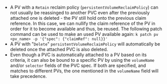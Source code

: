 - A PV with a `Retain` reclaim policy (`persistentVolumeReclaimPolicy`) can not usually be reassinged to another PVC even after the previously attached one is deleted - the PV still hold onto the previous claim reference. In this case, we can nullify the claim reference of the PV in order for it to become available and thus, be reused. The following patch command can be used to make an used PV available again:
```k patch pv <pv_name> -p '{"spec": {"claimRef": null}}'```
- A PV with "`Delete`" `persistentVolumeReclaimPolicy` will automatically be deleted once the attached PVC is also deleted.
- Even though a PVC is automatically attached to a PV based on its criteria, it can also be bound to a specific PV by using the `volumeName` and/or `selector` fields of the PVC spec. If both are specified, and matches to different PVs, the one mentioned in the `volumeName` field will take precedence.